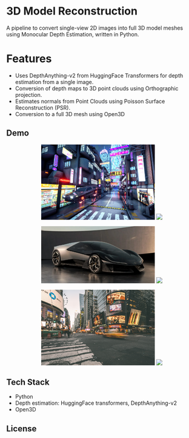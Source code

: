 # 3D Model Reconstruction

A pipeline to convert single-view 2D images into full 3D model meshes using Monocular Depth Estimation, written in Python.

# Features

- Uses DepthAnything-v2 from HuggingFace Transformers for depth estimation from a single image.
- Conversion of depth maps to 3D point clouds using Orthographic projection.
- Estimates normals from Point Clouds using Poisson Surface Reconstruction (PSR).
- Conversion to a full 3D mesh using Open3D

## Demo

<p align="center">
  <img src="images/img_0.jpg" width="300"/>
  <img src="demo/cyberpunk.gif" width="300"/>
</p>

<p align="center">
  <img src="images/img_1.webp" width="300"/>
  <img src="demo/car.gif" width="300"/>
</p>

<p align="center">
  <img src="images/img_2.jpg" width="300"/>
  <img src="demo/citystreet.gif" width="300"/>
</p>

## Tech Stack

- Python
- Depth estimation: HuggingFace transformers, DepthAnything-v2
- Open3D

## License
